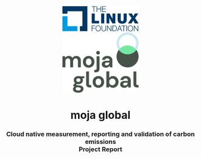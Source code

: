 <div align="center">
<img src="assets/lfx-2021-1.svg" height= "auto" width="200" />
<br />
<img src="assets/lfx-2021-2.webp" height= "auto" width="200" />
<br />
<h1>moja global</h1>
<h3>
Cloud native measurement, reporting and validation of carbon emissions
<br />
Project Report
</h3>
</div>
